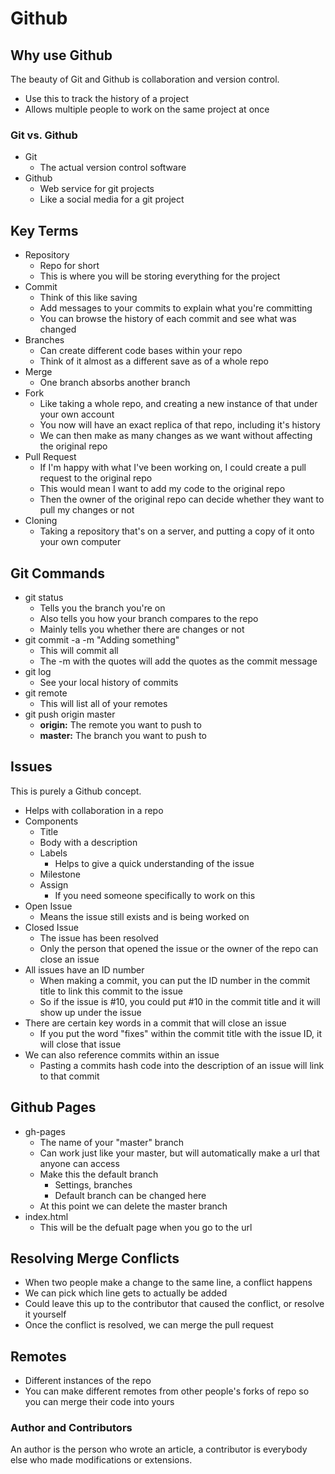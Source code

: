 

# Github

## Why use Github
The beauty of Git and Github is collaboration and version control.
- Use this to track the history of a project
- Allows multiple people to work on the same project at once

### Git vs. Github

- Git
	- The actual version control software
- Github
	- Web service for git projects
	- Like a social media for a git project

## Key Terms

- Repository
	- Repo for short
	- This is where you will be storing everything for the project
- Commit
	- Think of this like saving
	- Add messages to your commits to explain what you're committing
	- You can browse the history of each commit and see what was changed
- Branches
	- Can create different code bases within your repo
	- Think of it almost as a different save as of a whole repo
- Merge
	- One branch absorbs another branch
- Fork
	- Like taking a whole repo, and creating a new instance of that under your own account
	- You now will have an exact replica of that repo, including it's history
	- We can then make as many changes as we want without affecting the original repo
- Pull Request
	- If I'm happy with what I've been working on, I could create a pull request to the original repo
	- This would mean I want to add my code to the original repo
	- Then the owner of the original repo can decide whether they want to pull my changes or not
- Cloning
	- Taking a repository that's on a server, and putting a copy of it onto your own computer

## Git Commands

- git status
	- Tells you the branch you're on
	- Also tells you how your branch compares to the repo
	- Mainly tells you whether there are changes or not
- git commit -a -m "Adding something"
	- This will commit all
	- The -m with the quotes will add the quotes as the commit message
- git log
	- See your local history of commits
- git remote
	- This will list all of your remotes
- git push origin master
	- **origin:** The remote you want to push to
	- **master:** The branch you want to push to

## Issues

This is purely a Github concept.
- Helps with collaboration in a repo
- Components
	- Title
	- Body with a description
	- Labels
		- Helps to give a quick understanding of the issue
	- Milestone
	- Assign
		- If you need someone specifically to work on this
- Open Issue
	- Means the issue still exists and is being worked on
- Closed Issue
	- The issue has been resolved
	- Only the person that opened the issue or the owner of the repo can close an issue
- All issues have an ID number
	- When making a commit, you can put the ID number in the commit title to link this commit to the issue
	- So if the issue is #10, you could put #10 in the commit title and it will show up under the issue
- There are certain key words in a commit that will close an issue
	- If you put the word "fixes" within the commit title with the issue ID, it will close that issue
- We can also reference commits within an issue
	- Pasting a commits hash code into the description of an issue will link to that commit

## Github Pages

- gh-pages
	- The name of your "master" branch
	- Can work just like your master, but will automatically make a url that anyone can access
	- Make this the default branch
		- Settings, branches
		- Default branch can be changed here
	- At this point we can delete the master branch
- index.html
	- This will be the defualt page when you go to the url

## Resolving Merge Conflicts

- When two people make a change to the same line, a conflict happens
- We can pick which line gets to actually be added
- Could leave this up to the contributor that caused the conflict, or resolve it yourself
- Once the conflict is resolved, we can merge the pull request

## Remotes

- Different instances of the repo
- You can make different remotes from other people's forks of repo so you can merge their code into yours

### Author and Contributors

An author is the person who wrote an article, a contributor is everybody else who made modifications or extensions.